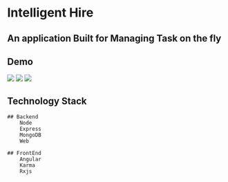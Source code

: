<h1> Intelligent Hire</h1>

<h2>An application Built for Managing Task on the fly<h2>

## Demo

![](gif/Demo1.gif)
![](gif/Demo2.gif)
![](gif/Demo3.gif)

## Technology Stack

    ## Backend
        Node
        Express
        MongoDB
        Web

    ## FrontEnd
        Angular
        Karma
        Rxjs
